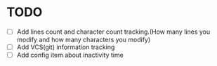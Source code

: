 # TODO

- [ ] Add lines count and character count tracking.(How many lines you modify and how many characters you modify)
- [ ] Add VCS(git) information tracking
- [ ] Add config item about inactivity time